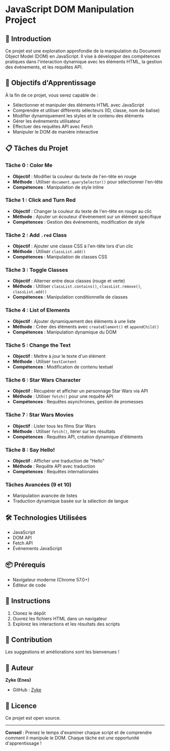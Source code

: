 # JavaScript DOM Manipulation Project

## 🚀 Introduction

Ce projet est une exploration approfondie de la manipulation du Document Object Model (DOM) en JavaScript. Il vise à développer des compétences pratiques dans l'interaction dynamique avec les éléments HTML, la gestion des événements, et les requêtes API.

## 🎯 Objectifs d'Apprentissage

À la fin de ce projet, vous serez capable de :
- Sélectionner et manipuler des éléments HTML avec JavaScript
- Comprendre et utiliser différents sélecteurs (ID, classe, nom de balise)
- Modifier dynamiquement les styles et le contenu des éléments
- Gérer les événements utilisateur
- Effectuer des requêtes API avec Fetch
- Manipuler le DOM de manière interactive

## 📋 Tâches du Projet

### Tâche 0 : Color Me
- **Objectif** : Modifier la couleur du texte de l'en-tête en rouge
- **Méthode** : Utiliser `document.querySelector()` pour sélectionner l'en-tête
- **Compétences** : Manipulation de style inline

### Tâche 1 : Click and Turn Red
- **Objectif** : Changer la couleur du texte de l'en-tête en rouge au clic
- **Méthode** : Ajouter un écouteur d'événement sur un élément spécifique
- **Compétences** : Gestion des événements, modification de style

### Tâche 2 : Add `.red` Class
- **Objectif** : Ajouter une classe CSS à l'en-tête lors d'un clic
- **Méthode** : Utiliser `classList.add()`
- **Compétences** : Manipulation de classes CSS

### Tâche 3 : Toggle Classes
- **Objectif** : Alterner entre deux classes (rouge et verte)
- **Méthode** : Utiliser `classList.contains()`, `classList.remove()`, `classList.add()`
- **Compétences** : Manipulation conditionnelle de classes

### Tâche 4 : List of Elements
- **Objectif** : Ajouter dynamiquement des éléments à une liste
- **Méthode** : Créer des éléments avec `createElement()` et `appendChild()`
- **Compétences** : Manipulation dynamique du DOM

### Tâche 5 : Change the Text
- **Objectif** : Mettre à jour le texte d'un élément
- **Méthode** : Utiliser `textContent`
- **Compétences** : Modification de contenu textuel

### Tâche 6 : Star Wars Character
- **Objectif** : Récupérer et afficher un personnage Star Wars via API
- **Méthode** : Utiliser `fetch()` pour une requête API
- **Compétences** : Requêtes asynchrones, gestion de promesses

### Tâche 7 : Star Wars Movies
- **Objectif** : Lister tous les films Star Wars
- **Méthode** : Utiliser `fetch()`, itérer sur les résultats
- **Compétences** : Requêtes API, création dynamique d'éléments

### Tâche 8 : Say Hello!
- **Objectif** : Afficher une traduction de "Hello"
- **Méthode** : Requête API avec traduction
- **Compétences** : Requêtes internationales

### Tâches Avancées (9 et 10)
- Manipulation avancée de listes
- Traduction dynamique basée sur la sélection de langue

## 🛠 Technologies Utilisées
- JavaScript
- DOM API
- Fetch API
- Événements JavaScript

## 📦 Prérequis
- Navigateur moderne (Chrome 57.0+)
- Éditeur de code

## 🚦 Instructions
1. Clonez le dépôt
2. Ouvrez les fichiers HTML dans un navigateur
3. Explorez les interactions et les résultats des scripts

## 🤝 Contribution
Les suggestions et améliorations sont les bienvenues !

## 👤 Auteur
**Zyke (Enes)**
- GitHub : [Zyke](https://github.com/ZykeLaDebrouille)

## 📄 Licence
Ce projet est open source.

---

**Conseil** : Prenez le temps d'examiner chaque script et de comprendre comment il manipule le DOM. Chaque tâche est une opportunité d'apprentissage !